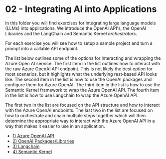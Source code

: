 # 02 - Integrating AI into Applications

In this folder you will find exercises for integrating large language models (LLMs) into applications. We introduce the OpenAI API's, the OpenAI Libraries and the LangChain and Semantic Kernel *orchestrators*.

For each exercise you will see how to setup a sample project and turn a prompt into a callable API endpoint.

The list below outlines some of the options for interacting and wrapping the Azure Open AI service. The first item in the list outlines how to interact with the raw Azure OpenAI API endpoint. This is not likely the best option for most scenarios, but it highlights what the underlying rest-based API looks like. The second item in the list is how to use the OpenAI packages and configure them for Azure OpenAI. The third item in the list is how to use the Semantic Kernel framework to wrap the Azure OpenAI API. The fourth item in the list is how to use Langchain to wrap the Azure OpenAI API.

The first two in the list are focused on the API structure and how to interact with the Azure OpenAI endpoints. The last two in the list are focused on how to orchestrate and chain multiple steps together which will then determine the appropriate way to interact with the Azure OpenAI API in a way that makes it easier to use in an application.

* [1) Azure OpenAI API](01-AzureOpenAIAPI/azureopenaiapi.md)
* [2) OpenAI Packages/Libraries](02-OpenAIPackages/openai.md)
* [3) Langchain](03-LangChain/langchain.md)
* [4) Semantic Kernel](04-SemanticKernel/semantickernel.md)
